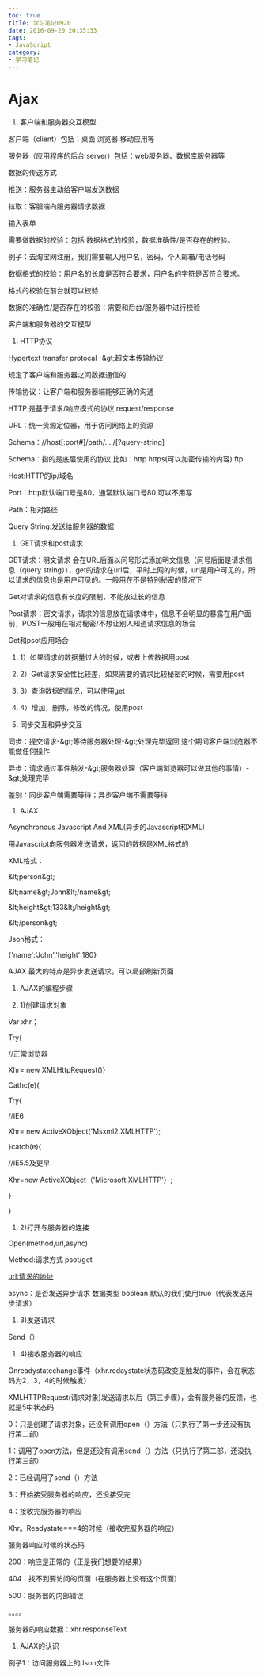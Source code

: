```yaml
---
toc: true
title: 学习笔记0920
date: 2016-09-20 20:35:33
tags:
- JavaScript
category: 
- 学习笔记
---
```

# Ajax

1. 客户端和服务器交互模型

客户端（client）包括：桌面  浏览器  移动应用等

服务器（应用程序的后台 server）包括：web服务器、数据库服务器等

数据的传送方式

推送：服务器主动给客户端发送数据

拉取：客服端向服务器请求数据

输入表单

需要做数据的校验：包括 数据格式的校验，数据准确性/是否存在的校验。

例子：去淘宝网注册，我们需要输入用户名，密码，个人邮箱/电话号码

数据格式的校验：用户名的长度是否符合要求，用户名的字符是否符合要求。

格式的校验在前台就可以校验

数据的准确性/是否存在的校验：需要和后台/服务器中进行校验

客户端和服务器的交互模型

1. HTTP协议

Hypertext  transfer protocal  -\&gt;超文本传输协议

规定了客户端和服务器之间数据通信的

传输协议：让客户端和服务器端能够正确的沟通

HTTP 是基于请求/响应模式的协议   request/response

URL：统一资源定位器，用于访问网络上的资源

Schema：//host[:port#]/path/..../[?query-string]

Schema：指的是底层使用的协议   比如：http   https(可以加密传输的内容)   ftp

Host:HTTP的ip/域名

Port：http默认端口号是80，通常默认端口号80  可以不用写

Path：相对路径

Query String:发送给服务器的数据

1. GET请求和post请求

GET请求：明文请求  会在URL后面以问号形式添加明文信息（问号后面是请求信息（query string）），get的请求在url后，平时上网的时候，url是用户可见的，所以请求的信息也是用户可见的。一般用在不是特别秘密的情况下

Get对请求的信息有长度的限制，不能放过长的信息

Post请求：密文请求，请求的信息放在请求体中，信息不会明显的暴露在用户面前，POST一般用在相对秘密/不想让别人知道请求信息的场合

Get和psot应用场合

1. 1）如果请求的数据量过大的时候，或者上传数据用post
2. 2）Get请求安全性比较差，如果需要的请求比较秘密的时候，需要用post
3. 3）查询数据的情况，可以使用get
4. 4）增加，删除，修改的情况，使用post

1. 同步交互和异步交互

同步：提交请求-\&gt;等待服务器处理-\&gt;处理完毕返回  这个期间客户端浏览器不能做任何操作

异步：请求通过事件触发-\&gt;服务器处理（客户端浏览器可以做其他的事情）-\&gt;处理完毕

差别：同步客户端需要等待；异步客户端不需要等待

1. AJAX

Asynchronous Javascript And XML(异步的Javascript和XML)

用Javascript向服务器发送请求，返回的数据是XML格式的

XML格式：

\&lt;person\&gt;

  \&lt;name\&gt;John\&lt;/name\&gt;

  \&lt;height\&gt;133\&lt;/height\&gt;

\&lt;/person\&gt;

Json格式：

{'name':'John','height':180}

AJAX 最大的特点是异步发送请求，可以局部刷新页面

1. AJAX的编程步骤

1. 1)创建请求对象

Var xhr；

Try{

//正常浏览器

Xhr= new XMLHttpRequest()}

Cathc(e){

Try{

//IE6

Xhr= new ActiveXObject('Msxml2.XMLHTTP');

}catch(e){

//IE5.5及更早

Xhr=new ActiveXObject（'Microsoft.XMLHTTP'）;

}

}

1. 2)打开与服务器的连接

Open(method,url,async)

Method:请求方式  psot/get

[url:请求的地址](url:%E8%AF%B7%E6%B1%82%E7%9A%84%E5%9C%B0%E5%9D%80)

async：是否发送异步请求   数据类型 boolean   默认的我们使用true（代表发送异步请求）

1. 3)发送请求

Send（）

1. 4)接收服务器的响应

Onreadystatechange事件（xhr.redaystate状态码改变是触发的事件，会在状态码为2，3，4的时候触发）

XMLHTTPRequest(请求对象)发送请求以后（第三步骤），会有服务器的反馈，也就是5中状态码

0：只是创建了请求对象，还没有调用open（）方法（只执行了第一步还没有执行第二部）

1：调用了open方法，但是还没有调用send（）方法（只执行了第二部，还没执行第三部）

2：已经调用了send（）方法

3：开始接受服务器的响应，还没接受完

4：接收完服务器的响应

Xhr。Readystate===4的时候（接收完服务器的响应）

服务器响应时候的状态码

200：响应是正常的（正是我们想要的结果）

404：找不到要访问的页面（在服务器上没有这个页面）

500：服务器的内部错误

。。。。

服务器的响应数据：xhr.responseText

1. AJAX的认识

例子1：访问服务器上的Json文件
